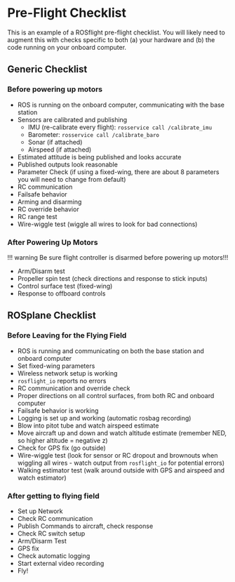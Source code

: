 # Pre-Flight Checklist

This is an example of a ROSflight pre-flight checklist. You will likely need to augment this with checks specific to both (a) your hardware and (b) the code running on your onboard computer.

## Generic Checklist

### Before powering up motors
- ROS is running on the onboard computer, communicating with the base station
- Sensors are calibrated and publishing
    + IMU (re-calibrate every flight): `rosservice call /calibrate_imu`
    + Barometer: `rosservice call /calibrate_baro`
    + Sonar (if attached)
    + Airspeed (if attached)
- Estimated attitude is being published and looks accurate
- Published outputs look reasonable
- Parameter Check (if using a fixed-wing, there are about 8 parameters you will need to change from default)
- RC communication
- Failsafe behavior
- Arming and disarming
- RC override behavior
- RC range test
- Wire-wiggle test (wiggle all wires to look for bad connections)

### After Powering Up Motors

!!! warning
    Be sure flight controller is disarmed before powering up motors!!!
- Arm/Disarm test
- Propeller spin test (check directions and response to stick inputs)
- Control surface test (fixed-wing)
- Response to offboard controls


## ROSplane Checklist

### Before Leaving for the Flying Field
- ROS is running and communicating on both the base station and onboard computer
- Set fixed-wing parameters
- Wireless network setup is working
- `rosflight_io` reports no errors
- RC communication and override check
- Proper directions on all control surfaces, from both RC and onboard computer
- Failsafe behavior is working
- Logging is set up and working (automatic rosbag recording)
- Blow into pitot tube and watch airspeed estimate
- Move aircraft up and down and watch altitude estimate (remember NED, so higher altitude = negative z)
- Check for GPS fix (go outside)
- Wire-wiggle test (look for sensor or RC dropout and brownouts when wiggling all wires - watch output from `rosflight_io` for potential errors)
- Walking estimator test (walk around outside with GPS and airspeed and watch estimator)

### After getting to flying field
- Set up Network
- Check RC communication
- Publish Commands to aircraft, check response
- Check RC switch setup
- Arm/Disarm Test
- GPS fix
- Check automatic logging
- Start external video recording
- Fly!
